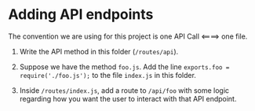 Adding API endpoints
=====================

The convention we are using for this project is one API Call <====> one file. 

1. Write the API method in this folder (`/routes/api`). 

2. Suppose we have the method `foo.js`. Add the line `exports.foo = require('./foo.js');` to the file `index.js` in this folder.

3. Inside `/routes/index.js`, add a route to `/api/foo` with some logic regarding how you want the user to interact with that API endpoint.